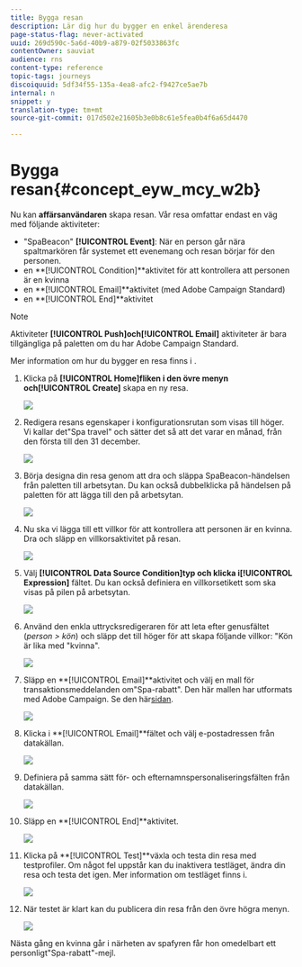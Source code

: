 ```yaml
---
title: Bygga resan
description: Lär dig hur du bygger en enkel ärenderesa
page-status-flag: never-activated
uuid: 269d590c-5a6d-40b9-a879-02f5033863fc
contentOwner: sauviat
audience: rns
content-type: reference
topic-tags: journeys
discoiquuid: 5df34f55-135a-4ea8-afc2-f9427ce5ae7b
internal: n
snippet: y
translation-type: tm+mt
source-git-commit: 017d502e21605b3e0b8c61e5fea0b4f6a65d4470

---
```



# Bygga resan{#concept_eyw_mcy_w2b}

Nu kan **affärsanvändaren** skapa resan. Vår resa omfattar endast en väg med följande aktiviteter:

* &quot;SpaBeacon&quot; **[!UICONTROL Event]**: När en person går nära spaltmarkören får systemet ett evenemang och resan börjar för den personen.
* en **[!UICONTROL Condition]**aktivitet för att kontrollera att personen är en kvinna
* en **[!UICONTROL Email]**aktivitet (med Adobe Campaign Standard)
* en **[!UICONTROL End]**aktivitet

>[!NOTE]
>
>Aktiviteter **[!UICONTROL Push]**och**[!UICONTROL Email]** aktiviteter är bara tillgängliga på paletten om du har Adobe Campaign Standard.

Mer information om hur du bygger en resa finns i [](../building-journeys/journey.md).

1. Klicka på **[!UICONTROL Home]**fliken i den övre menyn och**[!UICONTROL Create]** skapa en ny resa.

   ![](../assets/journey31.png)

1. Redigera resans egenskaper i konfigurationsrutan som visas till höger. Vi kallar det&quot;Spa travel&quot; och sätter det så att det varar en månad, från den första till den 31 december.

   ![](../assets/journeyuc1_8.png)

1. Börja designa din resa genom att dra och släppa SpaBeacon-händelsen från paletten till arbetsytan. Du kan också dubbelklicka på händelsen på paletten för att lägga till den på arbetsytan.

   ![](../assets/journeyuc1_9.png)

1. Nu ska vi lägga till ett villkor för att kontrollera att personen är en kvinna. Dra och släpp en villkorsaktivitet på resan.

   ![](../assets/journeyuc1_10.png)

1. Välj **[!UICONTROL Data Source Condition]**typ och klicka i**[!UICONTROL Expression]** fältet. Du kan också definiera en villkorsetikett som ska visas på pilen på arbetsytan.

   ![](../assets/journeyuc1_11.png)

1. Använd den enkla uttrycksredigeraren för att leta efter genusfältet (_person > kön_) och släpp det till höger för att skapa följande villkor: &quot;Kön är lika med &quot;kvinna&quot;.

   ![](../assets/journeyuc1_12.png)

1. Släpp en **[!UICONTROL Email]**aktivitet och välj en mall för transaktionsmeddelanden om&quot;Spa-rabatt&quot;. Den här mallen har utformats med Adobe Campaign. Se den här[sidan](https://docs.adobe.com/content/help/en/campaign-standard/using/communication-channels/transactional-messaging/about-transactional-messaging.html).

   ![](../assets/journeyuc1_13.png)

1. Klicka i **[!UICONTROL Email]**fältet och välj e-postadressen från datakällan.

   ![](../assets/journeyuc1_14.png)

1. Definiera på samma sätt för- och efternamnspersonaliseringsfälten från datakällan.

   ![](../assets/journeyuc1_15.png)

1. Släpp en **[!UICONTROL End]**aktivitet.

   ![](../assets/journeyuc1_17.png)

1. Klicka på **[!UICONTROL Test]**växla och testa din resa med testprofiler. Om något fel uppstår kan du inaktivera testläget, ändra din resa och testa det igen. Mer information om testläget finns i[](../building-journeys/testing-the-journey.md).

   ![](../assets/journeyuc1_18bis.png)

1. När testet är klart kan du publicera din resa från den övre högra menyn.

   ![](../assets/journeyuc1_18.png)

Nästa gång en kvinna går i närheten av spafyren får hon omedelbart ett personligt&quot;Spa-rabatt&quot;-mejl.

